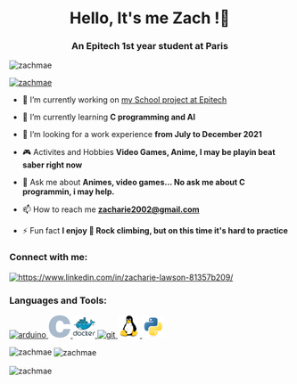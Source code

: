 <h1 align="center">Hello, It's me Zach !👋</h1>
<h3 align="center">An Epitech 1st year student at Paris</h3>

<p align="left"> <img src="https://komarev.com/ghpvc/?username=zachmae&label=Profile%20views&color=0e75b6&style=flat" alt="zachmae" /> </p>

<p align="left"> <a href="https://github.com/ryo-ma/github-profile-trophy"><img src="https://github-profile-trophy.vercel.app/?username=zachmae" alt="zachmae" /></a> </p>

- 🔭 I’m currently working on [my School project at Epitech](https://github.com/zachmae/my_sokoban)

- 🌱 I’m currently learning **C programming and AI**

- 👯 I’m looking for a work experience **from July to December 2021**

- 🎮 Activites and Hobbies **Video Games, Anime, I may be playin beat saber right now**

- 💬 Ask me about **Animes, video games... No ask me about C programmin, i may help.**

- 📫 How to reach me **zacharie2002@gmail.com**

- ⚡ Fun fact **I enjoy 🧗 Rock climbing, but on this time it's hard to practice**

<h3 align="left">Connect with me:</h3>
<p align="left">
<a href="https://linkedin.com/in/https://www.linkedin.com/in/zacharie-lawson-81357b209/" target="blank"><img align="center" src="https://cdn.jsdelivr.net/npm/simple-icons@3.0.1/icons/linkedin.svg" alt="https://www.linkedin.com/in/zacharie-lawson-81357b209/" height="30" width="40" /></a>
</p>

<h3 align="left">Languages and Tools:</h3>
<p align="left"> <a href="https://www.arduino.cc/" target="_blank"> <img src="https://cdn.worldvectorlogo.com/logos/arduino-1.svg" alt="arduino" width="40" height="40"/> </a> <a href="https://www.cprogramming.com/" target="_blank"> <img src="https://raw.githubusercontent.com/devicons/devicon/master/icons/c/c-original.svg" alt="c" width="40" height="40"/> </a> <a href="https://www.docker.com/" target="_blank"> <img src="https://raw.githubusercontent.com/devicons/devicon/master/icons/docker/docker-original-wordmark.svg" alt="docker" width="40" height="40"/> </a> <a href="https://git-scm.com/" target="_blank"> <img src="https://www.vectorlogo.zone/logos/git-scm/git-scm-icon.svg" alt="git" width="40" height="40"/> </a> <a href="https://www.linux.org/" target="_blank"> <img src="https://raw.githubusercontent.com/devicons/devicon/master/icons/linux/linux-original.svg" alt="linux" width="40" height="40"/> </a> <a href="https://www.python.org" target="_blank"> <img src="https://raw.githubusercontent.com/devicons/devicon/master/icons/python/python-original.svg" alt="python" width="40" height="40"/> </a> </p>

<p><img align="left" src="https://github-readme-stats.vercel.app/api/top-langs?username=zachmae&show_icons=true&locale=en&layout=compact" alt="zachmae" /></p>

<p>&nbsp;<img align="center" src="https://github-readme-stats.vercel.app/api?username=zachmae&show_icons=true&locale=en" alt="zachmae" /></p>

<p><img align="center" src="https://github-readme-streak-stats.herokuapp.com/?user=zachmae&" alt="zachmae" /></p>
